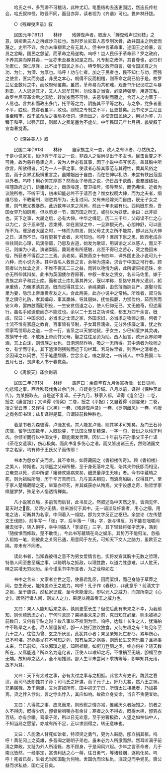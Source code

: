 <!-- { "loadSidebar": true } -->
　　哈氏之书，多荒渺不可稽诘，此种尤幻。笔墨结构去迭更固远，然迭氏传社会，哈氏叙神怪，取径不同，面目亦异，读者视为《齐谐》可也。畏庐林纾跋。 

　　○《残蝉曳声录》叙 

　　民国元年(1912) 
　　林纾 
　　残蝉曳声者，取唐人「蝉曳残声过别枝」之意，讽柳素夫人之再嫁沙乌拉也。当时罗兰尼亚人恶专制次骨，故并国主之所爱而蔑之。史所不详，余亦未审柳素之有无其人。但书中言革命事，述国王之崄暴，议员之忿睊，国民之怨望，而革命之局遂构。呜呼！岂人民乐于革命邪？罗之政府，不养其痈而厚其毒，一旦亦未至暴发如是之烈。凡专制之政体，其自尊也，必曰积功累仁，深仁厚泽，此不出于国民之本心，特专制之政府自言，强令国民尊之为功、为仁，为深、为厚也。呜呼！功与仁者，加之于民者也，民不知仁与功，而强之使言，匪实而务虚，非民之本心，胡得不反而相稽，则革命之局已胎于是。故罗兰尼亚数月之中，而政府倾覆矣。虽然，革命易而共和难，观吾书所纪议院之斗暴刺击，人人思逞其才，又人人思牟其利，勿论事之当否，必坚持强辩，用遂其私，故罗兰尼亚革命后之国势，转岌岌而不可恃。夫恶专制而覆之，合万人之力萃于一人易也。言共和而政出多门，托平等之力，阴施其不平等之权，与之争，党多者虽不平，胜也，党寡者虽平，败也。则较之专制之不平，且更甚矣。此书论罗兰尼亚事至精审，然于革命后之事局多愤词，译而出之，亦使吾国民读之，用以为鉴，力臻于和平，以强吾国，则鄙人之费笔墨为不虚矣。中华民国元年七月朔，蠡叟叙于宣南春觉斋。 

　　○《深谷美人》叙 

　　民国二年(1913) 
　　林纾 
　　自家族主义一变，欧人之有识者，尽然伤之，于是小说家言，恒谆谆于孝友之一说，非西人之俗尙尽出于孝友也。目击世变之不可挽，故为慈祥恳挚之言，设为人世必有其事，因于小说中描写状态。盖其胸中所欲言，所欲得者，幻为一人一家之事，使读者心醉其家范与其德性，冀其风俗之变。而于女界尤极愼重言之，虽婚姻出于自由，而在在伸以礼防，未尝有轶出范围以外者。呜呼！用心何其厚耶？然而女子参政之说，仍日昌于欧西，至羣雌结社，喧豗政府之门，跳廛肆之上，商旅噪逐，警卫指斥，僇辱至矣，而仍弗悛。近者为议院所格，不听干请，初未知能必终不于请否也？惟女权旣大伸，而为之夫者，纲维尽坠，不敢箝制，则恣其所为，无复过问。又有未经嫁夫而自由，旣无子女之累，则气槪尤极暴烈。此近数年以来之风尙，前此十年未尝有也。西风旣东渐，吾国女界乃加厉焉。但以剪发一节，固万国之所无，或引以为妖孽。余曰：此非妖也。天下之事，大屈之后，必有大伸。中华之缠足，历二三千年，父母误不仁之心以为仁，女子忍辛楚，苦束缚，如在黑狱之中，一旦猝覩天光，心朗神舒，可以匪所不为。缠足者大屈之时，一转而为剪发，则父母丈夫之所不能禁，卽以此为大伸之日，进而不已，将有更甚于此者，未可知也。呜呼！匪风下泉之思，欧西老成亦往往同此心理，风漓俗窳，乃思及古道，始发为歌讴，用讽谕之义以感人，而又不已，则编为小说，演诸梨园。冀观者有所感触，此至不得已之苦心，究之挽回末俗，所获者不得百之二三焉。余老矣，羁旅燕京十有四年，译外国史及小说可九十六种，而小说为多。其中皆名人救世之言，余稍为渲染，求合于中国之可行者。顾观者以为优孟之言，不惟不得其二三之益，而转以艳情为病，此所谓买椟还珠，余亦无所伸其辩矣。此书为英国倭尔吞原著，中叙一孝友之贤女，名曰马佐里，嫁于贵族之弃子和忒士库。而和忒士库礼事其养父，旣以孝称，复恪守其养父遗训，躬承重债，力佣求淸其逋。旣而觅得其生父，承祧袭爵，由贫薄而拥巨产，遂娶马佐里为妻，隐示上帝重赉孝友之人。合此两美，此亦小说中之常格。所难者，叙马佐里之愼守礼防，孝其孀母，事其羸姊，导其弱妹，抚恤孤嫠，力崇俭约，茹百苦而安义命，罢四肢而勤职役，一生安贫信道之心，使人归仰无已。文无他奇，但述庸行，虽名手如迭更而亦不能过也。余以二十五日之功译成，都五万四千余言。旣成，叹曰：中国求妇，必当求之士流之家，外国求妇，必当求之牧师之裔。何者？士流不惟有家庭之教育，百事皆有节制，子女耳目濡染，无分外侈靡之事，犹之牧师家笃信耶苏之道，一言一行，皆系之以天堂地狱，子女生，少巳知爱护其灵魂，故愼守十诫，不敢叛上帝而忤父母，娶之往往足资为助。西人恒言，欧洲女界如啤酒，其上白沬，则贵族之女也，日泡泡然作响，吸之一无所得。其中淸者为牧师之女，有学而守礼，其下渣滓则猥贱而近于勾栏耳。若马佐里者，则酒中之淸者也，余因译之以问世。至于笔墨颓唐，尝念余老，嗤之鄙之，一听诸人。中华民国二年五月七日，畏庐老人书于春觉斋。 

　　○《离恨天》译余剩语 

　　民国二年(1913) 
　　林纾 
　　畏庐曰：余自辛亥九月侨寓析津，长日见闻，均悲愕之事。西兵吹鼓伐角过余门外，自疑身沦异域。八月以前，译得《保种英雄传》，为某报取去，自是遂不复译。壬子九月，移家入都，译得《遗金记》二卷，授之《庸言报》；又译得《情窝》二卷，授之《平报》；又自着得《剑腥录》二卷，授之曾云沛；又译得《义黑》一卷、《残蝉曳声录》一卷、《罗剎雌风》一卷，均授之商务印书馆；兹复译得是篇，自谓较前数种胜也。 

　　着是书者为森彼得，卢骚友也。其人能友卢骚，则其学术可知矣。及门王石孙庆骥，留学法国数年，人旣聪睿，于法国文理复精深，一字一句，皆出之以伶牙利齿。余倾听而行以中国文字，颇能阐发哲理。因忆二十年前与石孙季父王子仁译《茶花女遗事》，伤心极矣。而此书复多伤心之语，而又皆出诸王氏，然则法国文字之名家，均有待于王氏父子而传耶！ 

　　书本为怨女旷夫而言。其不幸处，如蒋藏园之《香祖楼传奇》。顾《香祖楼》之美人，侍姬也，为顽嚚之父母所梗，至于身死落叶之庵，殆其夫仲氏卽而相见，立奄忽以死，词中所谓「纔待欢娱病来矣，细思量浮生无味」者。今书中葳晴之死，则为祖姑所阨，历千辛万苦而归，几与其夫相见，而浪高船破，仅得其尸。至于家人楚痛葳晴之死，举室亦尽死，并其臧获亦从殉焉。文字设想之奇，殆哲学家唤醒梦梦，殊足令人悟透情禅矣。 

　　凡小说家立局，多前苦而后甘，此书反之。然叙述岛中天然之乐，皆涵无怀、葛天时之露，又两少无猜，往来游衍于其中，无一语涉及纤亵者，用心之细，用笔之洁，可断其为名家。中间着入一祖姑，卽为文字反正之枢纽。余尝论《左传楚文王伐随》，前半写一「张」字，后半落一「惧」字，张与惧反，万不能在咄嗟间撇去张字，转入惧字，幸中间插入「季梁在」三字，其下轻轻将张字洗净，落到「随侯惧而修政，楚不敢伐」。今此书写葳晴在岛之娱乐，其势万不能归法，忽插入祖姑一笔，则彼此之关窍已通，用意同于左氏，可知天下文人之脑力，虽欧亚之隔，亦未有不同者。 

　　读此书者，当知森彼得之意不为男女爱情言也，实将发宣其胸中无数之哲理，特借人间至悲至痛之事，以聪明与之抵敌，以理胜数，以道力胜患难，以人胜天，味之实增无穷阅历。余今谨采书中所言者，为之诠释如左： 

　　书中之言曰：文家者立世之范，使暴君乱臣，因而栗惧，而己身隐于草莽之间，忽生奇光，能掩盖帝王之威力。呜呼！孔子作《春秋》，非此意乎？前淸文字之狱，至于族诛，然私家记载，至今未能漫灭。卽以元人之威力，而郑所南之《心史》，居然行诸人间，则文人之力，果足以掩盖帝王之威力也。 

　　又曰：果人人能知后来之事，孰则更愿长生？但使后此有未来之不幸，为我前知，则忧烦愿虑之心，宁何时息耶？果祸事未来之前，克日知其必至，则未被祸之前数日，又何有宁贴之时？故凡事以不推测为佳。呜呼，达哉！长生之人，犹海舶中不眩晕之人也。尽人皆僵皆呕，卽一人独行独饮独食，又何生趣之有？每见年至九十之人，往往为曾、玄之所厌恶，此犹其小者；果见亲知死亡都尽，累年伤心，已不可堪，况祸事尤在不可知之列，知有后来之祸事，则愿长生又何乐趣？且祸事未来，吾已前知，虽以郭璞之能，知所祈禳，如衔刀登厕之类，终亦何补？矧天数所在，又焉能逃？所以名为造化者，正使人以难知之巧，不惟祸至无端，卽福至亦无端。故知命之达人，全不用推测。鄙人生平未尝问卜求祷等等，卽早知其无用，故不为耳。 

　　又曰：天下有太过之事，必有太过之事与之相抵。此言大有史识。魏武之篡汉，而司马氏卽蚀其子孙；司马氏之奸谋，而子元子上，奸乃尤甚，然八王之祸，兄弟屠戮，及于南渡，又为寄奴所有，国中初无宁日，所谓太过相抵者，乃加甚焉。货之悖入悖出，言之悖出悖入，其应如响。故欲立身安命，当自不贪便宜始。 

　　又曰：凡得意之事，应念而来，则欣慰之情亦减，惟阅历久者始知之。饥者之久不得肉，旣得少肉，卽骨胔咀嚼亦有余甘；寒者之久不得衣，旣得木棉，卽鹑衣百结，亦有余暖。膏粱子弟，所以日无欢意，至于穷奢极欲，人望之如神仙中人，不知当局之愿望，亦咸有所不足，正以求则得之，转无意味也。 

　　又曰：凡能激人甘死如饴者，特须臾之勇气，更为人鼓励，卽立捐其躯。呜呼！黄花冈上之英雄，多吾闽之聪眀子弟也，虽未必为人所激而然。然耳听满乎前淸之弊政，又耻为外人所凌轹，故不顾身，于是闻风兴起。少年之言革命者，几于南北皆然。一经事定，富贵利达之心一萌，往日勇气，等诸轻烟，逐风化矣。呜呼！死者已矣，生者尤当知国耻为何物。舍国仇而论私仇，泯政见而争党见，隳公益而求私益，国亡无日矣。 

